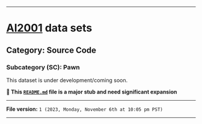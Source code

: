 
***

# [AI2001](https://github.com/seanpm2001/AI2001/) data sets

## Category: Source Code

### Subcategory (SC): Pawn

This dataset is under development/coming soon.

**🌱️ This [`README.md`](/README.md) file is a major stub and need significant expansion**

***

**File version:** `1 (2023, Monday, November 6th at 10:05 pm PST)`

***
